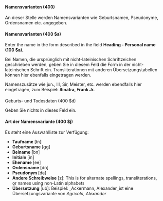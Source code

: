 #### Namensvarianten (400)
An dieser Stelle werden Namensvarianten wie Geburtsnamen, Pseudonyme, Ordensnamen etc. angegeben.   

  

#### Namensvarianten (400 $a)

Enter the name in the form described in the field **Heading - Personal name (100 $a)**.

Bei Namen, die ursprünglich mit nicht-lateinischen Schriftzeichen geschrieben werden, geben Sie in diesem Feld die Form in der nicht-lateinischen Schrift ein. Transliterationen mit anderen Übersetzungstabellen können hier ebenfalls eingetragen werden.    

Namenszusätze wie jun., III, Sir, Meister, etc. werden ebendfalls hier eingetragen, zum Beispiel: **Sinatra, Frank Jr.**

####   
Geburts- und Todesdaten (400 $d)

Geben Sie nichts in dieses Feld ein.

  

#### Art der Namensvariante (400 $j)
Es steht eine Auswahlliste zur Verfügung:  

- **Taufname** [tn]  
- **Geburtsname** [gg]  
- **Beiname** [bn]
- **Initiale** [in]  
- **Ehename** [ee]  
- **Ordensname** [do]
- **Pseudonym** [da]  
- **Andere Schreibweise** [z]: This is for alternate spellings, transliterations, or names using non-Latin alphabets
- **Übersetzung** [ub]: Beispiel: _Ackermann, Alexander_ist eine Übersetzungsvariante von _Agricola, Alexander_